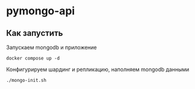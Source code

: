 # pymongo-api

## Как запустить

Запускаем mongodb и приложение

```shell
docker compose up -d
```

Конфигурируем шардинг и репликацию, наполняем mongodb данными

```shell
./mongo-init.sh
```